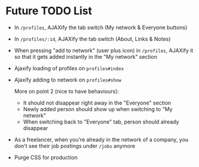 # Future TODO List

- In `/profiles`, AJAXify the tab switch (My network & Everyone buttons)
- In `/profiles/:id`, AJAXify the tab switch (About, Links & Notes)
- When pressing "add to network" (user plus icon) in `/profiles`, AJAXify it so that it gets added instantly in the "My network" section

- Ajaxify loading of profiles on `profiles#index`
- Ajaxify adding to network on `profiles#show`

  More on point 2 (nice to have behaviours):

  - It should not disappear right away in the "Everyone" section
  - Newly added person should show up when switching to "My network"
  - When switching back to "Everyone" tab, person should already disappear

- As a freelancer, when you're already in the network of a company, you don't see their job postings under `/jobs` anymore

- Purge CSS for production
